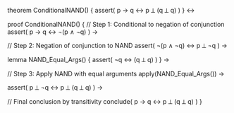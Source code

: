 theorem ConditionalNAND() {
  assert(
    p → q ↔ p ⟂ (q ⟂ q)
  )
} ↔

proof ConditionalNAND() {
  // Step 1: Conditional to negation of conjunction
  assert(
    p → q ↔ ¬(p ∧ ¬q)
  ) →

  // Step 2: Negation of conjunction to NAND
  assert(
    ¬(p ∧ ¬q) ↔ p ⟂ ¬q
  ) →

  lemma NAND_Equal_Args() {
    assert(
      ¬q ↔ (q ⟂ q)
    )
  } →

  // Step 3: Apply NAND with equal arguments
  apply(NAND_Equal_Args()) →
  
  assert(
    p ⟂ ¬q ↔ p ⟂ (q ⟂ q)
  ) →

  // Final conclusion by transitivity
  conclude(
    p → q ↔ p ⟂ (q ⟂ q)
  )
}